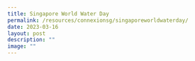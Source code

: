 ```yaml
---
title: Singapore World Water Day
permalink: /resources/connexionsg/singaporeworldwaterday/
date: 2023-03-16
layout: post
description: ""
image: ""
---
```

